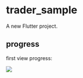 # trader_sample

A new Flutter project.

## progress

first view progress:

![](https://ibb.co/Gk87s5v)